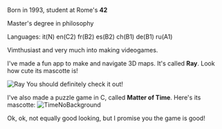 Born in 1993, student at Rome's **42**

Master's degree in philosophy

Languages: it(N) en(C2) fr(B2) es(B2) ch(B1) de(B1) ru(A1)

Vimthusiast and very much into making videogames.

I've made a fun app to make and navigate 3D maps. It's called **Ray**. Look how cute its mascotte is!


![Ray](https://user-images.githubusercontent.com/95633668/236498035-9b54042d-8655-4062-92b1-1ce7e4a4c29c.png)
You should definitely check it out!

I've also made a puzzle game in C, called **Matter of Time**. Here's its mascotte: 
![TimeNoBackground](https://user-images.githubusercontent.com/95633668/236504287-1dfa1343-2096-4c54-9e8e-5df06b3ebe3c.png)

Ok, ok, not equally good looking, but I promise you the game is good!
